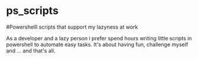 # ps_scripts
#Powershelll scripts that support my lazyness at work

As a developer and a lazy person i prefer spend hours writing little scripts in powershell to automate easy tasks.
It's about having fun, challenge myself and ... and that's all.
